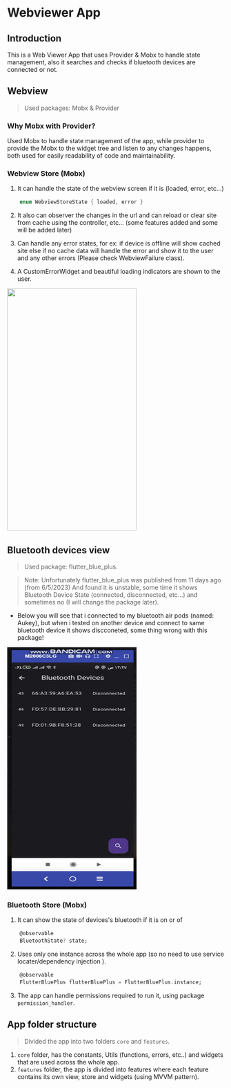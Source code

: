 # Webviewer App

## Introduction
This is a Web Viewer App that uses Provider & Mobx to handle state management, also it searches and checks if bluetooth devices are connected or not.

## Webview
> Used packages: Mobx & Provider

### Why Mobx with Provider?
Used Mobx to handle state management of the app, while provider to provide the Mobx to the widget tree and listen to any changes happens, both used for easily readability of code and maintainability.

### Webview Store (Mobx)
1. It can handle the state of the webview screen if it is (loaded, error, etc...)
```dart
    enum WebviewStoreState { loaded, error }
```
2. It also can observer the changes in the url and can reload or clear site from cache using the controller, etc... (some features added and some will be added later)

3. Can handle any error states, for ex: if device is offline will show cached site else if no cache data will handle the error and show it to the user and any other errors (Please check WebviewFailure class).

4. A CustomErrorWidget and beautiful loading indicators are shown to the user.

<img src="assets/gifs/webview.gif" width="300" height="560"/>

## Bluetooth devices view
> Used package: flutter_blue_plus.

> Note: Unfortunately flutter_blue_plus was published from 11 days ago (from 6/5/2023) And found it is unstable, some time it shows Bluetooth Device State (connected, disconnected, etc...) and sometimes no (I will change the package later).

- Below you will see that i connected to my bluetooth air pods (named: Aukey), but when i tested on another device and connect to same bluetooth device it shows discconeted, some thing wrong with this package!
<img src="assets/gifs/bluetooth.gif" width="300" height="560"/>

### Bluetooth Store (Mobx)
1. It can show the state of devices's bluetooth if it is on or of
```dart
    @observable
    BluetoothState? state;
```

2. Uses only one instance across the whole app (so no need to use service locater/dependency injection ).

```dart
    @observable
    FlutterBluePlus flutterBluePlus = FlutterBluePlus.instance;
```
3. The app can handle permissions required to run it, using package `permission_handler`.

## App folder structure
> Divided the app into two folders `core` and `features`.
1. `core` folder, has the constants, Utils (functions, errors, etc..) and widgets that are used across the whole app.
2. `features` folder, the app is divided into features where each feature contains its own view, store and widgets (using MVVM pattern).
